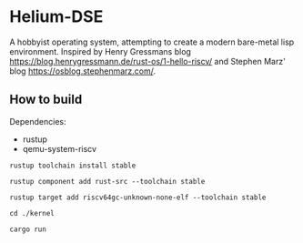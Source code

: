 # Helium-DSE
A hobbyist operating system, attempting to create a modern bare-metal lisp environment.
Inspired by Henry Gressmans blog <https://blog.henrygressmann.de/rust-os/1-hello-riscv/>
and Stephen Marz' blog <https://osblog.stephenmarz.com/>.

## How to build
Dependencies:
- rustup
- qemu-system-riscv

```
rustup toolchain install stable

rustup component add rust-src --toolchain stable

rustup target add riscv64gc-unknown-none-elf --toolchain stable

cd ./kernel

cargo run
```
